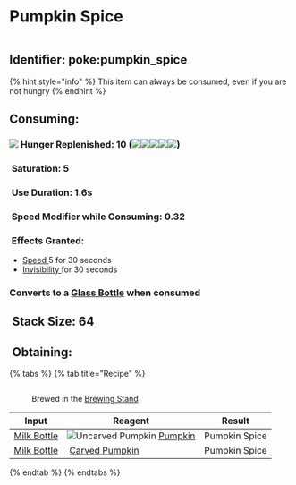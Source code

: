 # Pumpkin Spice

<figure><img src="https://github.com/user-attachments/assets/a96961e2-9018-4f25-bcc5-811abff55a78" alt=""><figcaption></figcaption></figure>

## <img src="https://minecraft.wiki/images/Name_Tag_JE2_BE2.png?cbdc1" alt="" data-size="line">Identifier: **poke:pumpkin\_spice** <a href="#identifier" id="identifier"></a>

{% hint style="info" %}
This item can always be consumed, even if you are not hungry
{% endhint %}

## Consuming:

### &#x20;    ![](https://wiki.bedrock.dev/assets/images/concepts/emojis/hud/food.png) **Hunger Replenished**: 10 (![](https://wiki.bedrock.dev/assets/images/concepts/emojis/hud/food.png)![](https://wiki.bedrock.dev/assets/images/concepts/emojis/hud/food.png)![](https://wiki.bedrock.dev/assets/images/concepts/emojis/hud/food.png)![](https://wiki.bedrock.dev/assets/images/concepts/emojis/hud/food.png)![](https://wiki.bedrock.dev/assets/images/concepts/emojis/hud/food.png))

### &#x20;    <img src="https://minecraft.wiki/images/Saturation_JE1.png?dbba6" alt="" data-size="line"> **Saturation**: 5

### &#x20;    <img src="https://minecraft.wiki/images/Clock_JE3_BE3.gif?8eaae" alt="" data-size="line"> **Use Duration**: 1.6s

### &#x20;    <img src="https://minecraft.wiki/images/Slowness_JE4.png?d415c" alt="" data-size="line"> **Speed Modifier while Consuming**: 0.32

### &#x20;    <img src="https://github.com/user-attachments/assets/53329be8-f7e5-4c01-b7e4-a27b567c7998" alt="" data-size="line"> Effects Granted:

* <img src="https://minecraft.wiki/images/Speed_JE3_BE2.png?bbd24" alt="" data-size="line">[Speed ](https://minecraft.wiki/w/Speed)5 for 30 seconds
* <img src="https://minecraft.wiki/images/Invisibility_JE2_BE2.png?99abc" alt="" data-size="line">[Invisibility ](https://minecraft.wiki/w/Invisibility)for 30 seconds

### &#x20;    Converts to a <img src="https://minecraft.wiki/images/Glass_Bottle_JE2_BE2.png?4b45e" alt="" data-size="line">[Glass Bottle](https://minecraft.wiki/w/Glass\_Bottle) when consumed

## <img src="https://minecraft.wiki/images/Light_Gray_Bundle_JE1_BE1.png?b552e" alt="" data-size="line"> Stack Size: 64

## <img src="https://minecraft.wiki/images/thumb/Crafting_Table_JE4_BE3.png/150px-Crafting_Table_JE4_BE3.png?5767f" alt="" data-size="line"> Obtaining:

{% tabs %}
{% tab title="Recipe" %}
<figure><img src="https://minecraft.wiki/images/thumb/Brewing_Stand_(empty)_JE10.png/150px-Brewing_Stand_(empty)_JE10.png?58d74" alt=""><figcaption><p>Brewed in the <a href="https://minecraft.wiki/w/Brewing_Stand">Brewing Stand</a></p></figcaption></figure>

| Input                                                                                                                                            | Reagent                                                                                                                                                                                               | Result                                                                                                                           |
| ------------------------------------------------------------------------------------------------------------------------------------------------ | ----------------------------------------------------------------------------------------------------------------------------------------------------------------------------------------------------- | -------------------------------------------------------------------------------------------------------------------------------- |
| <img src="https://github.com/user-attachments/assets/ab064ff8-ecab-4101-b7e7-a7ec210c4788" alt="" data-size="line">[Milk Bottle](milk-bottle.md) | <img src="https://minecraft.wiki/images/thumb/Carved_Pumpkin_(N)_JE5.png/150px-Carved_Pumpkin_(N)_JE5.png?32a4a" alt="Uncarved Pumpkin" data-size="line"> [Pumpkin](https://minecraft.wiki/w/Pumpkin) | <img src="https://github.com/user-attachments/assets/a96961e2-9018-4f25-bcc5-811abff55a78" alt="" data-size="line">Pumpkin Spice |
| <img src="https://github.com/user-attachments/assets/ab064ff8-ecab-4101-b7e7-a7ec210c4788" alt="" data-size="line">[Milk Bottle](milk-bottle.md) | <img src="https://minecraft.wiki/images/thumb/Carved_Pumpkin_(S)_JE5.png/150px-Carved_Pumpkin_(S)_JE5.png?38be7" alt="" data-size="line"> [Carved Pumpkin](https://minecraft.wiki/w/Carved\_Pumpkin)  | <img src="https://github.com/user-attachments/assets/a96961e2-9018-4f25-bcc5-811abff55a78" alt="" data-size="line">Pumpkin Spice |
{% endtab %}
{% endtabs %}
